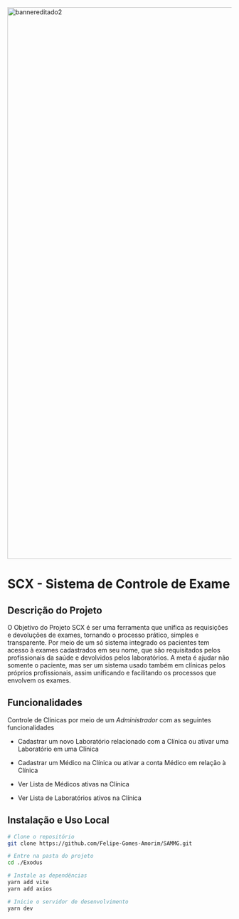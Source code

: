 <img width="3192" height="1239" alt="bannereditado2" src="https://github.com/user-attachments/assets/96ebc79a-be40-42ba-808d-02ee80efa913" />


# SCX - Sistema de Controle de Exame


## Descrição do Projeto

O Objetivo do Projeto SCX é ser uma ferramenta que unifica as requisições e devoluções de exames, tornando o processo prático, simples e transparente. Por meio de um só sistema integrado os pacientes tem acesso à exames cadastrados em seu nome, que são requisitados pelos profissionais da saúde e devolvidos pelos laboratórios. A meta é ajudar não somente o paciente, mas ser um sistema usado também em clínicas pelos próprios profissionais, assim unificando e facilitando os processos que envolvem os exames.


##  Funcionalidades

Controle de Clínicas por meio de um *Administrador* com as seguintes funcionalidades
- Cadastrar um novo Laboratório relacionado com a Clínica ou ativar uma Laboratório em uma Clínica
- Cadastrar um Médico na Clínica ou ativar a conta Médico em relação à Clínica

- Ver Lista de Médicos ativas na Clínica
- Ver Lista de Laboratórios ativos na Clínica



##  Instalação e Uso Local

```bash
# Clone o repositório
git clone https://github.com/Felipe-Gomes-Amorim/SAMMG.git

# Entre na pasta do projeto
cd ./Exodus

# Instale as dependências
yarn add vite
yarn add axios

# Inicie o servidor de desenvolvimento
yarn dev
````

